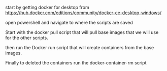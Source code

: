 start by getting docker for desktop from
https://hub.docker.com/editions/community/docker-ce-desktop-windows/

open powershell and navigate to where the scripts are saved

Start with the docker pull script that will pull base images that we will use for the other scripts.

then run the Docker run script that will create containers from the base images.

Finally to deleted the containers run the docker-container-rm script

